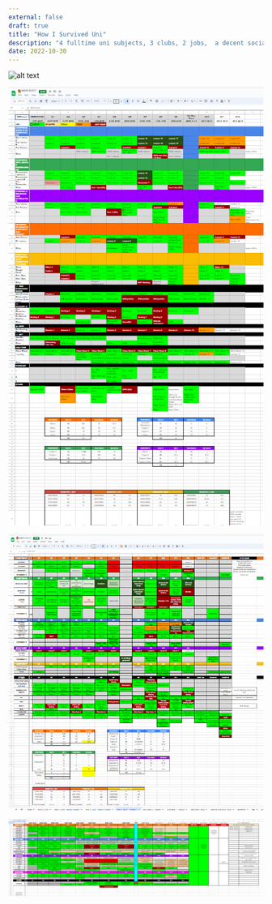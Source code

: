 ```yaml
---
external: false
draft: true
title: "How I Survived Uni"
description: "4 fulltime uni subjects, 3 clubs, 2 jobs,  a decent social life - how do i still have a pulse lol"
date: 2022-10-30
---
```


![alt text](/assets/how-uni.png)

![alt text](../../public/assets/other/how-uni2.png)

![alt text](../../public/assets/other/how-uni3.png)

![alt text](../../public/assets/other/how-uni-4.png)
